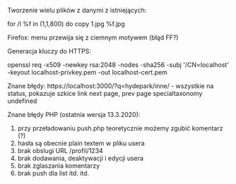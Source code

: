 Tworzenie wielu plików z danymi z istniejących:

for /l %f in (1,1,800) do copy 1.jpg %f.jpg

Firefox: menu przewija się z ciemnym motywem (błąd FF?)

Generacja kluczy do HTTPS:

openssl req -x509 -newkey rsa:2048 -nodes -sha256 -subj '/CN=localhost' \
  -keyout localhost-privkey.pem -out localhost-cert.pem


Znane błędy:
https://localhost:3000/?q=hydepark/inne/ - wszystkie na status, pokazuje szkice
link next page, prev page
specialtaxonomy undefined




Znane błędy PHP (ostatnia wersja 13.3.2020):
1. przy przeładowaniu push.php teoretycznie możemy zgubić komentarz (?)
2. hasła są obecnie plain textem w pliku usera
3. brak obslugi URL /profil/1234
4. brak dodawania, deaktywacji i edycji usera
5. brak zglaszania komentarzy
6. brak push dla list
itd. itd.
